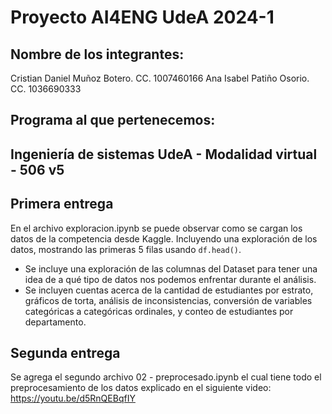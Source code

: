 # Proyecto AI4ENG UdeA 2024-1
## Nombre de los integrantes:
Cristian Daniel Muñoz Botero. CC. 1007460166
Ana Isabel Patiño Osorio. CC. 1036690333
## Programa al que pertenecemos:
Ingeniería de sistemas UdeA - Modalidad virtual - 506 v5
---
## Primera entrega
En el archivo exploracion.ipynb se puede observar como se cargan los datos de la competencia desde Kaggle. Incluyendo una exploración de los datos, mostrando las primeras 5 filas usando `df.head()`. 
- Se incluye una exploración de las columnas del Dataset para tener una idea de a qué tipo de datos nos podemos enfrentar durante el análisis.
- Se incluyen cuentas acerca de la cantidad de estudiantes por estrato, gráficos de torta, análisis de inconsistencias, conversión de variables categóricas a categóricas ordinales, y conteo de estudiantes por departamento. 


## Segunda entrega
Se agrega el segundo archivo 02 - preprocesado.ipynb el cual tiene todo el preprocesamiento de los datos explicado en el siguiente video:
https://youtu.be/d5RnQEBqfIY
